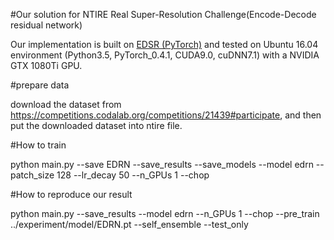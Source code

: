 #Our solution for NTIRE Real Super-Resolution Challenge(Encode-Decode residual network)

Our implementation is built on [EDSR (PyTorch)](https://github.com/thstkdgus35/EDSR-PyTorch) and tested on Ubuntu 16.04 environment (Python3.5, PyTorch_0.4.1, CUDA9.0, cuDNN7.1) with a NVIDIA GTX 1080Ti GPU.

#prepare data

download the dataset from https://competitions.codalab.org/competitions/21439#participate, and then put the downloaded dataset into ntire file. 

#How to train

python main.py --save EDRN --save_results --save_models --model edrn --patch_size 128 --lr_decay 50 --n_GPUs 1 --chop

#How to reproduce our result

python main.py --save_results --model edrn --n_GPUs 1 --chop --pre_train ../experiment/model/EDRN.pt --self_ensemble --test_only

